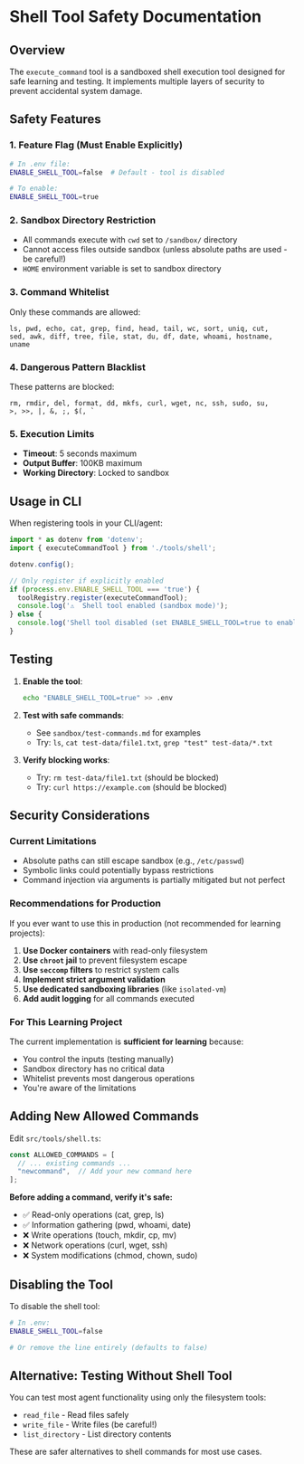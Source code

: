 # Shell Tool Safety Documentation

## Overview

The `execute_command` tool is a sandboxed shell execution tool designed for safe learning and testing. It implements multiple layers of security to prevent accidental system damage.

## Safety Features

### 1. Feature Flag (Must Enable Explicitly)
```bash
# In .env file:
ENABLE_SHELL_TOOL=false  # Default - tool is disabled

# To enable:
ENABLE_SHELL_TOOL=true
```

### 2. Sandbox Directory Restriction
- All commands execute with `cwd` set to `/sandbox/` directory
- Cannot access files outside sandbox (unless absolute paths are used - be careful!)
- `HOME` environment variable is set to sandbox directory

### 3. Command Whitelist
Only these commands are allowed:
```
ls, pwd, echo, cat, grep, find, head, tail, wc, sort, uniq, cut,
sed, awk, diff, tree, file, stat, du, df, date, whoami, hostname, uname
```

### 4. Dangerous Pattern Blacklist
These patterns are blocked:
```
rm, rmdir, del, format, dd, mkfs, curl, wget, nc, ssh, sudo, su,
>, >>, |, &, ;, $(, `
```

### 5. Execution Limits
- **Timeout**: 5 seconds maximum
- **Output Buffer**: 100KB maximum
- **Working Directory**: Locked to sandbox

## Usage in CLI

When registering tools in your CLI/agent:

```typescript
import * as dotenv from 'dotenv';
import { executeCommandTool } from './tools/shell';

dotenv.config();

// Only register if explicitly enabled
if (process.env.ENABLE_SHELL_TOOL === 'true') {
  toolRegistry.register(executeCommandTool);
  console.log('⚠️  Shell tool enabled (sandbox mode)');
} else {
  console.log('Shell tool disabled (set ENABLE_SHELL_TOOL=true to enable)');
}
```

## Testing

1. **Enable the tool**:
   ```bash
   echo "ENABLE_SHELL_TOOL=true" >> .env
   ```

2. **Test with safe commands**:
   - See `sandbox/test-commands.md` for examples
   - Try: `ls`, `cat test-data/file1.txt`, `grep "test" test-data/*.txt`

3. **Verify blocking works**:
   - Try: `rm test-data/file1.txt` (should be blocked)
   - Try: `curl https://example.com` (should be blocked)

## Security Considerations

### Current Limitations
- Absolute paths can still escape sandbox (e.g., `/etc/passwd`)
- Symbolic links could potentially bypass restrictions
- Command injection via arguments is partially mitigated but not perfect

### Recommendations for Production
If you ever want to use this in production (not recommended for learning projects):

1. **Use Docker containers** with read-only filesystem
2. **Use `chroot` jail** to prevent filesystem escape
3. **Use `seccomp` filters** to restrict system calls
4. **Implement strict argument validation**
5. **Use dedicated sandboxing libraries** (like `isolated-vm`)
6. **Add audit logging** for all commands executed

### For This Learning Project
The current implementation is **sufficient for learning** because:
- You control the inputs (testing manually)
- Sandbox directory has no critical data
- Whitelist prevents most dangerous operations
- You're aware of the limitations

## Adding New Allowed Commands

Edit `src/tools/shell.ts`:

```typescript
const ALLOWED_COMMANDS = [
  // ... existing commands ...
  "newcommand",  // Add your new command here
];
```

**Before adding a command, verify it's safe:**
- ✅ Read-only operations (cat, grep, ls)
- ✅ Information gathering (pwd, whoami, date)
- ❌ Write operations (touch, mkdir, cp, mv)
- ❌ Network operations (curl, wget, ssh)
- ❌ System modifications (chmod, chown, sudo)

## Disabling the Tool

To disable the shell tool:
```bash
# In .env:
ENABLE_SHELL_TOOL=false

# Or remove the line entirely (defaults to false)
```

## Alternative: Testing Without Shell Tool

You can test most agent functionality using only the filesystem tools:
- `read_file` - Read files safely
- `write_file` - Write files (be careful!)
- `list_directory` - List directory contents

These are safer alternatives to shell commands for most use cases.
